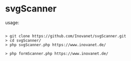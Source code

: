 # svgScanner
usage: 

````

> git clone https://github.com/Inovanet/svgScanner.git
> cd svgScanner/
> php svgScanner.php https://www.inovanet.de/

> php formScanner.php https://www.inovanet.de/

````
